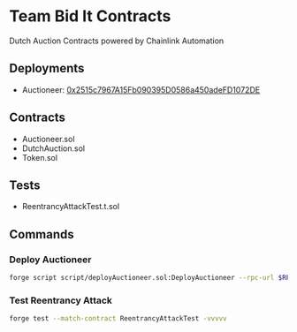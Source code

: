 # Team Bid It Contracts

Dutch Auction Contracts powered by Chainlink Automation

## Deployments

- Auctioneer: [0x2515c7967A15Fb090395D0586a450adeFD1072DE](https://sepolia.etherscan.io/address/0x2515c7967A15Fb090395D0586a450adeFD1072DE)

## Contracts

- Auctioneer.sol
- DutchAuction.sol
- Token.sol

## Tests

- ReentrancyAttackTest.t.sol

## Commands

### Deploy Auctioneer

```bash
forge script script/deployAuctioneer.sol:DeployAuctioneer --rpc-url $RPC_URL --broadcast --verify --etherscan-api-key $ETHERSCAN_API_KEY
```

### Test Reentrancy Attack

```bash
forge test --match-contract ReentrancyAttackTest -vvvvv
```
